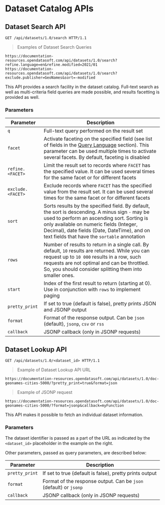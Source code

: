 # Dataset Catalog APIs

## Dataset Search API

```http
GET /api/datasets/1.0/search HTTP/1.1
```

> Examples of Dataset Search Queries

```text
https://documentation-resources.opendatasoft.com/api/datasets/1.0/search?refine.language=en&refine.modified=2021/01
https://documentation-resources.opendatasoft.com/api/datasets/1.0/search?exclude.publisher=GeoNames&sort=-modified
```

This API provides a search facility in the dataset catalog. Full-text search as well as multi-criteria field queries
are made possible, and results facetting is provided as well.

### Parameters

Parameter         | Description
----------------- | -----------
`q`               | Full-text query performed on the result set
`facet`           | Activate faceting on the specified field (see list of fields in the [Query Language](#field-queries) section). This parameter can be used multiple times to activate several facets. By default, faceting is disabled
`refine.<FACET>`  | Limit the result set to records where `FACET` has the specified value. It can be used several times for the same facet or for different facets
`exclude.<FACET>` | Exclude records where `FACET` has the specified value from the result set. It can be used several times for the same facet or for different facets
`sort`            | Sorts results by the specified field. By default, the sort is descending. A minus sign `-` may be used to perform an ascending sort. Sorting is only available on numeric fields (Integer, Decimal), date fields (Date, DateTime), and on text fields that have the `sortable`  annotation
`rows`            | Number of results to return in a single call. By default, `10` results are returned. While you can request up to `10 000` results in a row, such requests are not optimal and can be throttled. So, you should consider splitting them into smaller ones.
`start`           | Index of the first result to return (starting at 0). Use in conjunction with `rows` to implement paging
`pretty_print`    | If set to true (default is false), pretty prints JSON and JSONP output
`format`          | Format of the response output. Can be `json` (default), `jsonp`, `csv` or `rss`
`callback`        | JSONP callback (only in JSONP requests)

## Dataset Lookup API

```http
GET /api/datasets/1.0/<dataset_id> HTTP/1.1
```

> Example of Dataset Lookup API URL

```text
https://documentation-resources.opendatasoft.com/api/datasets/1.0/doc-geonames-cities-5000/?pretty_print=true&format=json
```

> Example of JSONP request

```text
https://documentation-resources.opendatasoft.com/api/datasets/1.0/doc-geonames-cities-5000/?format=jsonp&callback=myFunction
```

This API makes it possible to fetch an individual dataset information.

### Parameters

The dataset identifier is passed as a part of the URL as indicated by the `<dataset_id>` placeholder in the example on the right.

Other parameters, passed as query parameters, are described below:

Parameter      | Description
-------------- | -----------
`pretty_print` | If set to true (default is false), pretty prints output
`format`       | Format of the response output. Can be `json` (default) or `jsonp`
`callback`     | JSONP callback (only in JSONP requests)
